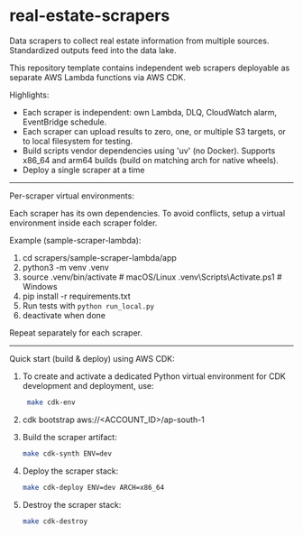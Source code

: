 # real-estate-scrapers
Data scrapers to collect real estate information from multiple sources. Standardized outputs feed into the data lake.



This repository template contains independent web scrapers deployable as separate AWS Lambda functions via AWS CDK.

Highlights:
- Each scraper is independent: own Lambda, DLQ, CloudWatch alarm, EventBridge schedule.
- Each scraper can upload results to zero, one, or multiple S3 targets, or to local filesystem for testing.
- Build scripts vendor dependencies using 'uv' (no Docker). Supports x86_64 and arm64 builds (build on matching arch for native wheels).
- Deploy a single scraper at a time

---
Per-scraper virtual environments:

Each scraper has its own dependencies. To avoid conflicts, setup a virtual environment inside each scraper folder.

Example (sample-scraper-lambda):

1. cd scrapers/sample-scraper-lambda/app
2. python3 -m venv .venv
3. source .venv/bin/activate   # macOS/Linux
   .venv\Scripts\Activate.ps1 # Windows
4. pip install -r requirements.txt
5. Run tests with `python run_local.py`
6. deactivate when done

Repeat separately for each scraper.

---
Quick start (build & deploy) using AWS CDK:

1. To create and activate a dedicated Python virtual environment for CDK development and deployment, use:

   ```sh
    make cdk-env
   ```
2. cdk bootstrap aws://<ACCOUNT_ID>/ap-south-1
3. Build the scraper artifact:

   ```sh
   make cdk-synth ENV=dev
   ```

4. Deploy the scraper stack:

   ```sh
   make cdk-deploy ENV=dev ARCH=x86_64
   ```
5. Destroy the scraper stack:

   ```sh
   make cdk-destroy
   ```